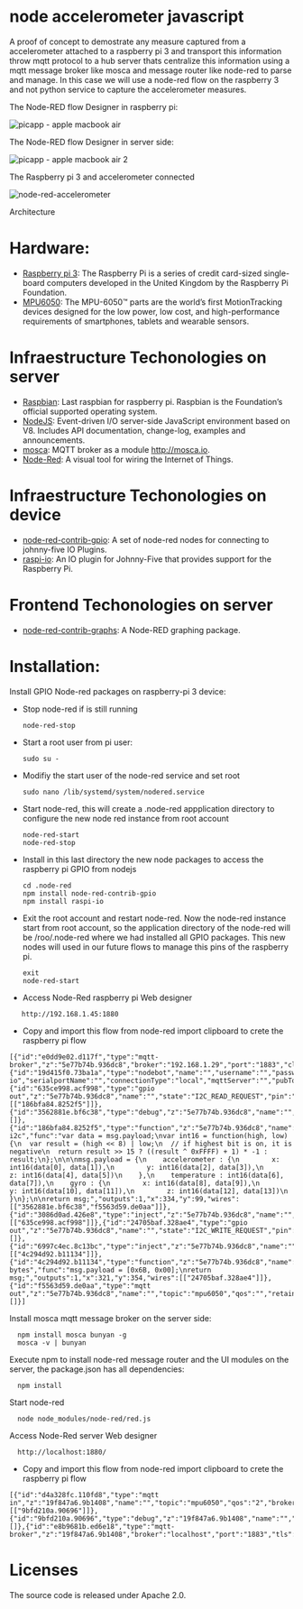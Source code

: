 # node accelerometer javascript

A proof of concept to demostrate any measure captured from a accelerometer attached to a raspberry pi 3 and transport this information throw mqtt protocol to a hub server thats centralize this information using a mqtt message broker like mosca and message router like node-red to parse and manage. In this case we will use a node-red flow on the raspberry 3 and not python service to capture the accelerometer measures.

The Node-RED flow Designer in raspberry pi:

 ![picapp - apple macbook air](https://cloud.githubusercontent.com/assets/1216181/16336824/a50a6798-3a10-11e6-9176-ac30a31f5fe5.png)

The Node-RED flow Designer in server side:

![picapp - apple macbook air 2](https://cloud.githubusercontent.com/assets/1216181/16336999/69195666-3a12-11e6-8112-7ea83a57d1e0.png)

The Raspberry pi 3 and accelerometer connected

![node-red-accelerometer](https://cloud.githubusercontent.com/assets/1216181/16336750/fa8eed48-3a0f-11e6-8810-018dc226854c.JPG)

Architecture

# Hardware:

- [Raspberry pi 3](https://www.raspberrypi.org/): The Raspberry Pi is a series of credit card-sized single-board computers developed in the United Kingdom by the Raspberry Pi Foundation.
- [MPU6050](https://www.invensense.com/products/motion-tracking/6-axis/mpu-6050/): The MPU-6050™ parts are the world’s first MotionTracking devices designed for the low power, low cost, and high-performance requirements of smartphones, tablets and wearable sensors. 

# Infraestructure Techonologies on server

- [Raspbian](https://www.raspberrypi.org/downloads/raspbian/): Last raspbian for raspberry pi. Raspbian is the Foundation’s official supported operating system.
- [NodeJS](https://nodejs.org/): Event-driven I/O server-side JavaScript environment based on V8. Includes API documentation, change-log, examples and announcements.
- [mosca](https://github.com/mcollina/mosca): MQTT broker as a module http://mosca.io.
- [Node-Red](http://nodered.org/): A visual tool for wiring the Internet of Things.

# Infraestructure Techonologies on device

- [node-red-contrib-gpio](https://github.com/monteslu/node-red-contrib-gpio): A set of node-red nodes for connecting to johnny-five IO Plugins.
- [raspi-io](https://github.com/nebrius/raspi-io): An IO plugin for Johnny-Five that provides support for the Raspberry Pi.

# Frontend Techonologies on server

- [node-red-contrib-graphs](https://www.npmjs.com/package/node-red-contrib-graphs): A Node-RED graphing package.

# Installation:

Install GPIO Node-red packages on raspberry-pi 3 device:

- Stop node-red if is still running
  ```
  node-red-stop
  ```
- Start a root user from pi user:
  ```
  sudo su -
  ```
  
- Modifiy the start user of the node-red service and set root
  ```
  sudo nano /lib/systemd/system/nodered.service 
  ```  

- Start node-red, this will create a .node-red appplication directory to configure the new node red instance from root account
  ```
  node-red-start
  node-red-stop
  ```  

- Install in this last directory the new node packages to access the raspberry pi GPIO from nodejs
  ```
  cd .node-red
  npm install node-red-contrib-gpio
  npm install raspi-io
  ```  
  
- Exit the root account and restart node-red. Now the node-red instance start from root account, so the application directory of the node-red will be /roo/.node-red where we had installed all GPIO packages. This new nodes will used in our future flows to manage this pins of the raspberry pi.

  ```
  exit
  node-red-start
  ``` 
- Access Node-Red raspberry pi Web designer
```
   http://192.168.1.45:1880
```

- Copy and import this flow from node-red import clipboard to crete the raspberry pi flow
```
[{"id":"e0dd9e02.d117f","type":"mqtt-broker","z":"5e77b74b.936dc8","broker":"192.168.1.29","port":"1883","clientid":"","usetls":false,"verifyservercert":true,"compatmode":true,"keepalive":"60","cleansession":true,"willTopic":"","willQos":"0","willRetain":null,"willPayload":"","birthTopic":"","birthQos":"0","birthRetain":null,"birthPayload":""},{"id":"19d415f0.73ba1a","type":"nodebot","name":"","username":"","password":"","boardType":"raspi-io","serialportName":"","connectionType":"local","mqttServer":"","pubTopic":"","subTopic":"","tcpHost":"","tcpPort":"","sparkId":"","sparkToken":"","beanId":"","impId":""},{"id":"635ce998.acf998","type":"gpio out","z":"5e77b74b.936dc8","name":"","state":"I2C_READ_REQUEST","pin":"","i2cDelay":"0","i2cAddress":"104","i2cRegister":"59","outputs":1,"board":"19d415f0.73ba1a","x":209,"y":187,"wires":[["186bfa84.8252f5"]]},{"id":"3562881e.bf6c38","type":"debug","z":"5e77b74b.936dc8","name":"","active":true,"console":"false","complete":"false","x":534,"y":38,"wires":[]},{"id":"186bfa84.8252f5","type":"function","z":"5e77b74b.936dc8","name":"process i2c","func":"var data = msg.payload;\nvar int16 = function(high, low) {\n  var result = (high << 8) | low;\n  // if highest bit is on, it is negative\n  return result >> 15 ? ((result ^ 0xFFFF) + 1) * -1 : result;\n};\n\n\nmsg.payload = {\n    accelerometer : {\n        x: int16(data[0], data[1]),\n        y: int16(data[2], data[3]),\n        z: int16(data[4], data[5])\n    },\n    temperature : int16(data[6], data[7]),\n    gyro : {\n        x: int16(data[8], data[9]),\n        y: int16(data[10], data[11]),\n        z: int16(data[12], data[13])\n    }\n};\n\nreturn msg;","outputs":1,"x":334,"y":99,"wires":[["3562881e.bf6c38","f5563d59.de0aa"]]},{"id":"3086d0ad.426e8","type":"inject","z":"5e77b74b.936dc8","name":"","topic":"","payload":"14","payloadType":"string","repeat":"","crontab":"","once":false,"x":107,"y":97,"wires":[["635ce998.acf998"]]},{"id":"24705baf.328ae4","type":"gpio out","z":"5e77b74b.936dc8","name":"","state":"I2C_WRITE_REQUEST","pin":"","i2cDelay":"0","i2cAddress":"104","i2cRegister":"","outputs":0,"board":"19d415f0.73ba1a","x":493,"y":354,"wires":[]},{"id":"6997c4ec.8c13bc","type":"inject","z":"5e77b74b.936dc8","name":"","topic":"","payload":"","payloadType":"none","repeat":"","crontab":"","once":false,"x":143,"y":354,"wires":[["4c294d92.b11134"]]},{"id":"4c294d92.b11134","type":"function","z":"5e77b74b.936dc8","name":"i2c bytes","func":"msg.payload = [0x6B, 0x00];\nreturn msg;","outputs":1,"x":321,"y":354,"wires":[["24705baf.328ae4"]]},{"id":"f5563d59.de0aa","type":"mqtt out","z":"5e77b74b.936dc8","name":"","topic":"mpu6050","qos":"","retain":"","broker":"e0dd9e02.d117f","x":526,"y":129,"wires":[]}]
```

Install mosca mqtt message broker on the server side:
```
  npm install mosca bunyan -g
  mosca -v | bunyan
```

Execute npm to install node-red message router and the UI modules on the server, the package.json has all dependencies:
```
  npm install
```

Start node-red
```
  node node_modules/node-red/red.js
```

Access Node-Red server Web designer
```
  http://localhost:1880/
```

- Copy and import this flow from node-red import clipboard to crete the raspberry pi flow
```
[{"id":"d4a328fc.110fd8","type":"mqtt in","z":"19f847a6.9b1408","name":"","topic":"mpu6050","qos":"2","broker":"e8b9681b.ed6e18","x":123,"y":102,"wires":[["9bfd210a.90696"]]},{"id":"9bfd210a.90696","type":"debug","z":"19f847a6.9b1408","name":"","active":true,"console":"false","complete":"false","x":367,"y":102,"wires":[]},{"id":"e8b9681b.ed6e18","type":"mqtt-broker","z":"19f847a6.9b1408","broker":"localhost","port":"1883","tls":null,"clientid":"","usetls":false,"compatmode":true,"keepalive":"60","cleansession":true,"willTopic":"","willQos":"0","willRetain":null,"willPayload":"","birthTopic":"","birthQos":"0","birthRetain":null,"birthPayload":""}]
```

# Licenses
The source code is released under Apache 2.0.
